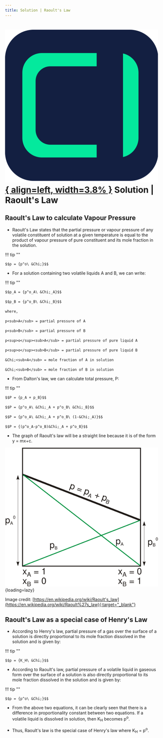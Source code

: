```yaml
---
title: Solution | Raoult's Law
---
```


# [![ChemistryEdu Logo](../../images/favicon.svg){ align=left, width=3.8% }](../../index.md)  Solution | Raoult's Law

## Raoult's Law to calculate Vapour Pressure

* Raoult's Law states that the partial pressure or vapour pressure of any volatile constituent of solution at a given temperature is equal to the product of vapour pressure of pure constituent and its mole fraction in the solution.

!!! tip ""

    $$p = {p^o\ &Chi;}$$

* For a solution containing two volatile liquids A and B, we can write:

!!! tip ""

    $$p_A = {p^o_A\ &Chi;_A}$$

    $$p_B = {p^o_B\ &Chi;_B}$$

    where,

    p<sub>A</sub> = partial pressure of A

    p<sub>B</sub> = partial pressure of B

    p<sup>o</sup><sub>A</sub> = partial pressure of pure liquid A

    p<sup>o</sup><sub>B</sub> = partial pressure of pure liquid B

    &Chi;<sub>A</sub> = mole fraction of A in solution

    &Chi;<sub>B</sub> = mole fraction of B in solution

* From Dalton's law, we can calculate total pressure, P:

!!! tip ""

    $$P = {p_A + p_B}$$

    $$P = {p^o_A\ &Chi;_A + p^o_B\ &Chi;_B}$$

    $$P = {p^o_A\ &Chi;_A + p^o_B\ (1-&Chi;_A)}$$

    $$P = {(p^o_A-p^o_B)&Chi;_A + p^o_B}$$

* The graph of Raoult's law will be a straight line because it is of the form y = mx+c.

![Raoult's Law Graph from wikipedia](images/raoults_law.png){loading=lazy}

Image credit: [https://en.wikipedia.org/wiki/Raoult's_law](https://en.wikipedia.org/wiki/Raoult%27s_law){:target="_blank"}

## Raoult's Law as a special case of Henry's Law

* According to Henry's law, partial pressure of a gas over the surface of a solution is directly proportional to its mole fraction dissolved in the solution and is given by:

!!! tip ""

    $$p = {K_H\ &Chi;}$$

* According to Raoult's law, partial pressure of a volatile liquid in gaseous form over the surface of a solution is also directly proportional to its mole fraction dissolved in the solution and is given by:

!!! tip ""

    $$p = {p^o\ &Chi;}$$

* From the above two equations, it can be clearly seen that there is a difference in proportionality constant between two equations. If a volatile liquid is dissolved in solution, then K<sub>H</sub> becomes p<sup>o</sup>.

* Thus, Raoult's law is the special case of Henry's law where K<sub>H</sub> = p<sup>o</sup>.
